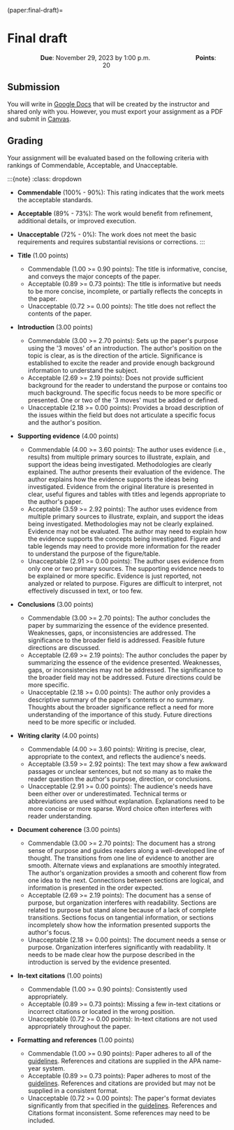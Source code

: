 (paper:final-draft)=
# Final draft

<p style="text-align: center;">
    <object hspace="50">
        <strong>Due</strong></a>: November 29, 2023 by 1:00 p.m.
    </object>
    <object hspace="50">
        <strong>Points</strong></a>: 20
    </object>
</p>

## Submission

You will write in [Google Docs](https://docs.google.com/) that will be created by the instructor and shared only with you.
However, you must export your assignment as a PDF and submit in [Canvas](https://canvas.pitt.edu/).

## Grading

Your assignment will be evaluated based on the following criteria with rankings of Commendable, Acceptable, and Unacceptable.

:::{note}
:class: dropdown

- **Commendable** (100% - 90%):
  This rating indicates that the work meets the acceptable standards.
- **Acceptable** (89% - 73%):
  The work would benefit from refinement, additional details, or improved execution.
- **Unacceptable** (72% - 0%):
  The work does not meet the basic requirements and requires substantial revisions or corrections.
:::

- **Title** (1.00 points)
  - Commendable (1.00 >= 0.90 points):
    The title is informative, concise, and conveys the major concepts of the paper.
  - Acceptable (0.89 >= 0.73 points):
    The title is informative but needs to be more concise, incomplete, or partially reflects the concepts in the paper.
  - Unacceptable (0.72 >= 0.00 points):
    The title does not reflect the contents of the paper.
- **Introduction** (3.00 points)
  - Commendable (3.00 >= 2.70 points):
    Sets up the paper's purpose using the '3 moves' of an introduction.
    The author's position on the topic is clear, as is the direction of the article.
    Significance is established to excite the reader and provide enough background information to understand the subject.
  - Acceptable (2.69 >= 2.19 points):
    Does not provide sufficient background for the reader to understand the purpose or contains too much background.
    The specific focus needs to be more specific or presented.
    One or two of the '3 moves' must be added or defined.
  - Unacceptable (2.18 >= 0.00 points):
    Provides a broad description of the issues within the field but does not articulate a specific focus and the author's position.
- **Supporting evidence** (4.00 points)
  - Commendable (4.00 >= 3.60 points):
    The author uses evidence (i.e., results) from multiple primary sources to illustrate, explain, and support the ideas being investigated.
    Methodologies are clearly explained.
    The author presents their evaluation of the evidence.
    The author explains how the evidence supports the ideas being investigated.
    Evidence from the original literature is presented in clear, useful figures and tables with titles and legends appropriate to the author's paper.
  - Acceptable (3.59 >= 2.92 points):
    The author uses evidence from multiple primary sources to illustrate, explain, and support the ideas being investigated.
    Methodologies may not be clearly explained.
    Evidence may not be evaluated.
    The author may need to explain how the evidence supports the concepts being investigated.
    Figure and table legends may need to provide more information for the reader to understand the purpose of the figure/table.
  - Unacceptable (2.91 >= 0.00 points):
    The author uses evidence from only one or two primary sources.
    The supporting evidence needs to be explained or more specific.
    Evidence is just reported, not analyzed or related to purpose.
    Figures are difficult to interpret, not effectively discussed in text, or too few.
- **Conclusions** (3.00 points)
  - Commendable (3.00 >= 2.70 points):
    The author concludes the paper by summarizing the essence of the evidence presented.
    Weaknesses, gaps, or inconsistencies are addressed.
    The significance to the broader field is addressed.
    Feasible future directions are discussed.
  - Acceptable (2.69 >= 2.19 points):
    The author concludes the paper by summarizing the essence of the evidence presented.
    Weaknesses, gaps, or inconsistencies may not be addressed.
    The significance to the broader field may not be addressed.
    Future directions could be more specific.
  - Unacceptable (2.18 >= 0.00 points):
    The author only provides a descriptive summary of the paper's contents or no summary.
    Thoughts about the broader significance reflect a need for more understanding of the importance of this study.
    Future directions need to be more specific or included.
- **Writing clarity** (4.00 points)
  - Commendable (4.00 >= 3.60 points):
    Writing is precise, clear, appropriate to the context, and reflects the audience's needs.
  - Acceptable (3.59 >= 2.92 points):
    The text may show a few awkward passages or unclear sentences, but not so many as to make the reader question the author's purpose, direction, or conclusions.
  - Unacceptable (2.91 >= 0.00 points):
    The audience's needs have been either over or underestimated.
    Technical terms or abbreviations are used without explanation.
    Explanations need to be more concise or more sparse.
    Word choice often interferes with reader understanding.
- **Document coherence** (3.00 points)
  - Commendable (3.00 >= 2.70 points):
    The document has a strong sense of purpose and guides readers along a well-developed line of thought.
    The transitions from one line of evidence to another are smooth.
    Alternate views and explanations are smoothly integrated.
    The author's organization provides a smooth and coherent flow from one idea to the next.
    Connections between sections are logical, and information is presented in the order expected.
  - Acceptable (2.69 >= 2.19 points):
    The document has a sense of purpose, but organization interferes with readability.
    Sections are related to purpose but stand alone because of a lack of complete transitions.
    Sections focus on tangential information, or sections incompletely show how the information presented supports the author's focus.
  - Unacceptable (2.18 >= 0.00 points):
    The document needs a sense or purpose.
    Organization interferes significantly with readability.
    It needs to be made clear how the purpose described in the introduction is served by the evidence presented.
- **In-text citations** (1.00 points)
  - Commendable (1.00 >= 0.90 points):
    Consistently used appropriately.
  - Acceptable (0.89 >= 0.73 points):
    Missing a few in-text citations or incorrect citations or located in the wrong position.
  - Unacceptable (0.72 >= 0.00 points):
    In-text citations are not used appropriately throughout the paper.
- **Formatting and references** (1.00 points)
  - Commendable (1.00 >= 0.90 points):
    Paper adheres to all of the [guidelines](paper:guidelines).
    References and citations are supplied in the APA name-year system.
  - Acceptable (0.89 >= 0.73 points):
    Paper adheres to most of the [guidelines](paper:guidelines).
    References and citations are provided but may not be supplied in a consistent format.
  - Unacceptable (0.72 >= 0.00 points):
    The paper's format deviates significantly from that specified in the [guidelines](paper:guidelines).
    References and Citations format inconsistent.
    Some references may need to be included.
